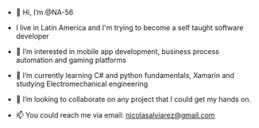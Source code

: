 - 👋 Hi, I’m @NA-56 
-  I live in Latin America and I'm trying to become a self taught software developer

- 👀 I’m interested in mobile app development, business process automation and gaming platforms
- 🌱 I’m currently learning C# and python fundamentals, Xamarin and studying Electromechanical engineering 
- 💞️ I’m looking to collaborate on any project that I could get my hands on. 

- 📫 You could reach me via email: nicolasalviarez@gmail.com 

<!---
NA-56/NA-56 is a ✨ special ✨ repository because its `README.md` (this file) appears on your GitHub profile.
You can click the Preview link to take a look at your changes.
--->
